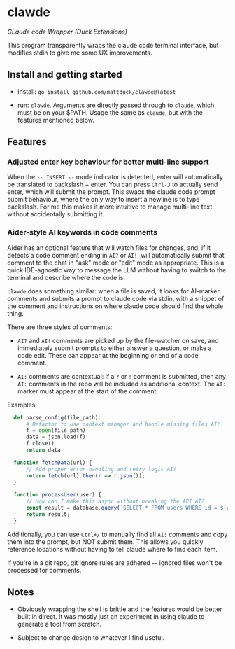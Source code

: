 # clawde

_CLaude code Wrapper (Duck Extensions)_

This program transparently wraps the claude code terminal interface, but
modifies stdin to give me some UX improvements.

## Install and getting started

- install: `go install github.com/mattduck/clawde@latest`

- run: `clawde`. Arguments are directly passed through to `claude`, which must
  be on your $PATH. Usage the same as `claude`, but with the features mentioned
  below.

## Features

### Adjusted enter key behaviour for better multi-line support

When the `-- INSERT --` mode indicator is detected, enter will automatically be
translated to backslash + enter. You can press `Ctrl-J` to actually send enter,
which will submit the prompt. This swaps the claude code prompt submit
behaviour, where the only way to insert a newline is to type backslash. For me
this makes it more intuitive to manage multi-line text without accidentally
submitting it.

### Aider-style AI keywords in code comments

Aider has an optional feature that will watch files for changes, and, if it
detects a code comment ending in `AI?` or `AI!`, will automatically submit that
comment to the chat in "ask" mode or "edit" mode as appropriate. This is a quick
IDE-agnostic way to message the LLM without having to switch to the terminal and
describe where the code is.

`clawde` does something similar: when a file is saved, it looks for AI-marker
comments and submits a prompt to claude code via stdin, with a snippet of the
comment and instructions on where claude code should find the whole thing.

There are three styles of comments:

- `AI?` and `AI!` comments are picked up by the file-watcher on save, and
  immediately submit prompts to either answer a question, or make a code
  edit. These can appear at the beginning or end of a code comment.

- `AI:` comments are contextual: if a `?` or `!` comment is submitted, then any
  `AI:` comments in the repo will be included as additional context. The `AI:`
  marker must appear at the start of the comment.

Examples:

``` python
  def parse_config(file_path):
      # Refactor to use context manager and handle missing files AI!
      f = open(file_path)
      data = json.load(f)
      f.close()
      return data
```

``` javascript
  function fetchData(url) {
      // Add proper error handling and retry logic AI!
      return fetch(url).then(r => r.json());
  }
```

``` javascript
  function processUser(user) {
      // How can I make this async without breaking the API AI?
      const result = database.query(`SELECT * FROM users WHERE id = ${user.id}`);
      return result;
  }
```

Additionally, you can use `Ctrl+/` to manually find all `AI:` comments and copy
them into the prompt, but NOT submit them. This allows you quickly reference
locations without having to tell claude where to find each item.

If you're in a git repo, git ignore rules are adhered -- ignored files won't be
processed for comments.

## Notes

- Obviously wrapping the shell is brittle and the features would be better built
  in direct. It was mostly just an experiment in using claude to generate a tool
  from scratch.

- Subject to change design to whatever I find useful.
